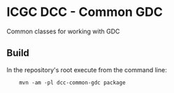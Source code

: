 ICGC DCC - Common GDC
===

Common classes for working with GDC

Build
---

In the repository's root execute from the command line:

        mvn -am -pl dcc-common-gdc package

